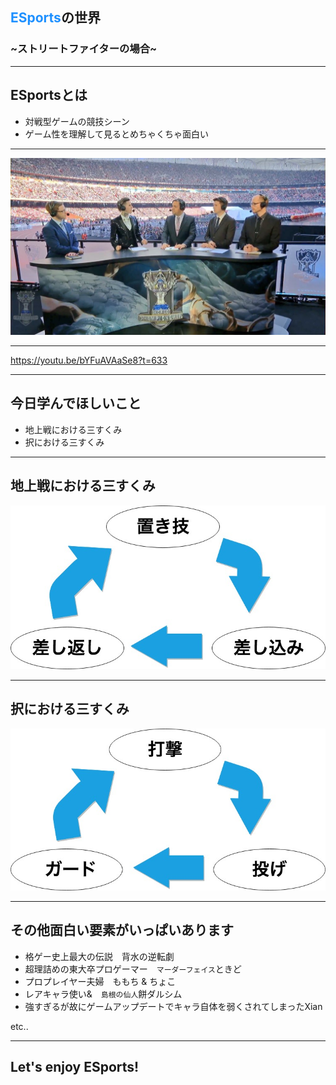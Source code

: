## <font color="DodgerBlue">ESports</font>の世界
### ~ストリートファイターの場合~

---

## ESportsとは

- 対戦型ゲームの競技シーン
- ゲーム性を理解して見るとめちゃくちゃ面白い

---

![alt](assets/lol_wcs_2017.jpg)

---

https://youtu.be/bYFuAVAaSe8?t=633

---

## 今日学んでほしいこと

- 地上戦における三すくみ
- 択における三すくみ
  
---

## 地上戦における三すくみ

![alt](assets/tizyo.jpg)

---

## 択における三すくみ

![alt](assets/taku.jpg)

---

## その他面白い要素がいっぱいあります

- 格ゲー史上最大の伝説　背水の逆転劇
- 超理詰めの東大卒プロゲーマー　`マーダーフェイス`ときど
- プロプレイヤー夫婦　ももち & ちょこ
- レアキャラ使い&　`島根の仙人`餅ダルシム
- 強すぎるが故にゲームアップデートでキャラ自体を弱くされてしまったXian

etc..

---

## Let's enjoy ESports!